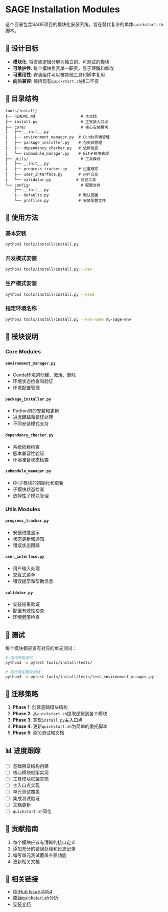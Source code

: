# SAGE Installation Modules

这个目录包含SAGE项目的模块化安装系统，旨在替代复杂的单体`quickstart.sh`脚本。

## 🎯 设计目标

- **模块化**: 将安装逻辑分解为独立的、可测试的模块
- **可维护性**: 每个模块负责单一职责，易于理解和修改
- **可重用性**: 安装组件可以被其他工具和脚本复用
- **向后兼容**: 保持现有`quickstart.sh`接口不变

## 📁 目录结构

```
tools/install/
├── README.md                    # 本文档
├── install.py                   # 主安装入口点
├── core/                        # 核心安装模块
│   ├── __init__.py
│   ├── environment_manager.py  # Conda环境管理
│   ├── package_installer.py    # 包安装管理
│   ├── dependency_checker.py   # 依赖检查
│   └── submodule_manager.py    # Git子模块管理
├── utils/                       # 工具模块
│   ├── __init__.py
│   ├── progress_tracker.py     # 进度跟踪
│   ├── user_interface.py       # 用户交互
│   └── validator.py           # 验证工具
└── config/                      # 配置文件
    ├── __init__.py
    ├── defaults.py             # 默认配置
    └── profiles.py             # 安装配置文件
```

## 🚀 使用方法

### 基本安装
```bash
python3 tools/install/install.py
```

### 开发模式安装
```bash
python3 tools/install/install.py --dev
```

### 生产模式安装
```bash
python3 tools/install/install.py --prod
```

### 指定环境名称
```bash
python3 tools/install/install.py --env-name my-sage-env
```

## 🔧 模块说明

### Core Modules

#### `environment_manager.py`
- Conda环境的创建、激活、删除
- 环境状态检查和验证
- 环境配置管理

#### `package_installer.py`
- Python包的安装和更新
- 进度跟踪和错误处理
- 不同安装模式支持

#### `dependency_checker.py`
- 系统依赖检查
- 版本兼容性验证
- 环境准备状态检查

#### `submodule_manager.py`
- Git子模块的初始化和更新
- 子模块状态检查
- 选择性子模块管理

### Utils Modules

#### `progress_tracker.py`
- 安装进度显示
- 状态更新和通知
- 错误状态跟踪

#### `user_interface.py`
- 用户输入处理
- 交互式菜单
- 错误提示和帮助信息

#### `validator.py`
- 安装结果验证
- 配置有效性检查
- 环境健康检查

## 🧪 测试

每个模块都应该有对应的单元测试：

```bash
# 运行所有测试
python3 -m pytest tools/install/tests/

# 运行特定模块测试
python3 -m pytest tools/install/tests/test_environment_manager.py
```

## 🔄 迁移策略

1. **Phase 1**: 创建基础模块结构
2. **Phase 2**: 从`quickstart.sh`提取逻辑到各个模块
3. **Phase 3**: 实现`install.py`主入口点
4. **Phase 4**: 更新`quickstart.sh`为简单的委托脚本
5. **Phase 5**: 添加测试和文档

## 📊 进度跟踪

- [ ] 基础目录结构创建
- [ ] 核心模块框架实现
- [ ] 工具模块框架实现
- [ ] 主入口点实现
- [ ] 单元测试覆盖
- [ ] 集成测试验证
- [ ] 文档更新
- [ ] `quickstart.sh`简化

## 🤝 贡献指南

1. 每个模块应该有清晰的接口定义
2. 添加充分的错误处理和日志记录
3. 编写单元测试覆盖主要功能
4. 更新相关文档

## 📝 相关链接

- [GitHub Issue #454](https://github.com/intellistream/SAGE/issues/454)
- [原始quickstart.sh分析](../../quickstart.sh)
- [安装文档](../../docs/PYPI_INSTALLATION_GUIDE.md)
